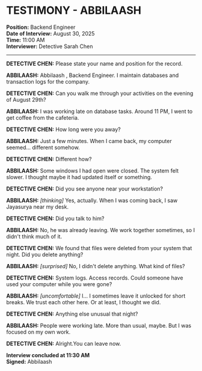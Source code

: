 # TESTIMONY - ABBILAASH 
**Position:** Backend Engineer  
**Date of Interview:** August 30, 2025  
**Time:** 11:00 AM  
**Interviewer:** Detective Sarah Chen  

---

**DETECTIVE CHEN:** Please state your name and position for the record.

**ABBILAASH:** Abbilaash , Backend Engineer. I maintain databases and transaction logs for the company.

**DETECTIVE CHEN:** Can you walk me through your activities on the evening of August 29th?

**ABBILAASH:** I was working late on database tasks. Around 11 PM, I went to get coffee from the cafeteria.

**DETECTIVE CHEN:** How long were you away?

**ABBILAASH:** Just a few minutes. When I came back, my computer seemed... different somehow.

**DETECTIVE CHEN:** Different how?

**ABBILAASH:** Some windows I had open were closed. The system felt slower. I thought maybe it had updated itself or something.

**DETECTIVE CHEN:** Did you see anyone near your workstation?

**ABBILAASH:** *[thinking]* Yes, actually. When I was coming back, I saw Jayasurya near my desk. 

**DETECTIVE CHEN:** Did you talk to him?

**ABBILAASH:** No, he was already leaving. We work together sometimes, so I didn't think much of it.

**DETECTIVE CHEN:** We found that files were deleted from your system that night. Did you delete anything?

**ABBILAASH:** *[surprised]* No, I didn't delete anything. What kind of files?

**DETECTIVE CHEN:** System logs. Access records. Could someone have used your computer while you were gone?

**ABBILAASH:** *[uncomfortable]* I... I sometimes leave it unlocked for short breaks. We trust each other here. Or at least, I thought we did.

**DETECTIVE CHEN:** Anything else unusual that night?

**ABBILAASH:** People were working late. More than usual, maybe. But I was focused on my own work.

**DETECTIVE CHEN:** Alright.You can leave now.



**Interview concluded at 11:30 AM**  
**Signed:** Abbilaash 

